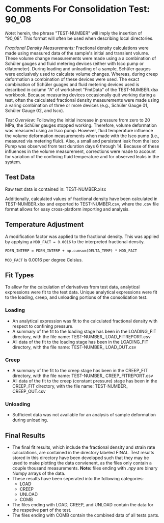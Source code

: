 # Comments For Consolidation Test: 90_08
_Note:_ herein, the phrase "TEST-NUMBER" will imply the insertion of "90_08".  This format will
often be used when describing local directories.

_Fractional Density Measurements:_ Fractional density calculations were made using measured data of
the sample's initial and transient volume.  These volume change measurements were made using a
a combination of Schüler gauges and fluid metering devices (either with Isco pump or dilatometer).
During loading and unloading of a sample, Schüler gauges were exclusively used to calculate volume
changes.  Whereas, during creep deformation a combination of these devices were used.  The exact
combination of Schüler guages and fluid metering devices used is described in column "A" of
worksheet "FmtData" of the TEST-NUMBER.xlsx workbook.  Because measuring devices occasionally quit
working during a test, often the calculated fractional density measurements were made using a
varing combination of three or more devices (e.g., Schüler Gauge 01, Schüler Gauge 02, and Isco).

_Test Overview:_ Following the initial increase in pressure from zero to 20 MPa, the Schüler gauges
 stopped working.
Therefore, volume deformation was measured using an Isco pump.  However, fluid temperature influence
the volume deformation measurements when made with the Isco pump (i.e., measured via metering
fluid). Also, a small and persistent leak from the Isco Pump was observed from test duration days
6 through 14. Because of these influences in the volume measurement, corrections were made to
account for variation of the confining fluid temperature and for observed leaks in the system.

## Test Data
Raw test data is contained in: TEST-NUMBER.xlsx

Additionally, calculated values of fractional density have been calculated in TEST-NUMBER.xlsx and
exported to TEST-NUMBER.csv, where the .csv file format allows for easy cross-platform importing
and analysis.

## Temperature Adjustment
A modification factor was applied to the fractional density.
This was applied by applying a ```MOD_FACT = 0.0016``` to the interpreted
fractional density.

```FDEN_INTERP = FDEN_INTERP + np.cumsum(DELTA_TEMP) * MOD_FACT```

```MOD_FACT``` is 0.0016 per degree Celsius.


## Fit Types
To allow for the calculation of derivatives from test data, analytical expressions were fit to the
test data.  Unique analytical expressions were fit to the loading, creep, and unloading portions of
the consolidation test.

### Loading
- An analytical expression was fit to the calculated fractional density with respect to confining
pressure.
- A summary of the fit to the loading stage has been in the LOADING_FIT directory, with the file
name: TEST-NUMBER_ LOAD_FITREPORT.csv
- All data of the fit to the loading stage has been in the LOADING_FIT directory, with the file
name: TEST-NUMBER_ LOAD_OUT.csv

### Creep
- A summary of the fit to the creep stage has been in the CREEP_FIT directory, with the file
name: TEST-NUMBER_ CREEP_FITREPORT.csv
- All data of the fit to the creep (constant pressure) stage has been in the CREEP_FIT directory,
with the file name: TEST-NUMBER_ CREEP_OUT.csv

### Unloading
- Sufficient data was not available for an analysis of sample deformation during unloading.

## Final Results
- The final fit results, which include the fractional density and strain rate calculations, are
contained in the directory labeled FINAL.  Test results stored in this directory have been developed
such that they may be used to make plotting the data convienent, as the files only contain a couple
thousand measurements.  __Note:__ files ending with _.npy_ are binary Numpy arrays of the data.
- These results have been seperated into the following categories:
    + LOAD
    + CREEP
    + UNLOAD
    + COMB
- The files ending with LOAD, CREEP, and UNLOAD contain the data for the respetive part of the test.
- The files ending with COMB contain the combined data of all tests parts.
